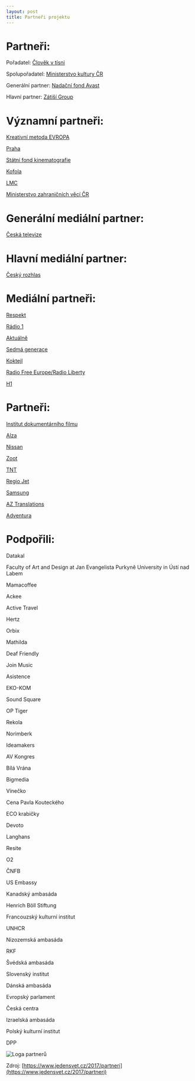 ```yaml
---
layout: post
title: Partneři projektu
---
```


# Partneři:

Pořadatel: [Člověk v tísni](https://www.clovekvtisni.cz/)

Spolupořadatel: [Ministerstvo kultury ČR](https://www.mkcr.cz/)

Generální partner: [Nadační fond Avast](http://nadacnifond.avast.cz/)

Hlavní partner: [Zátiší Group](http://www.zatisigroup.cz/)


# Významní partneři:

[Kreativní metoda EVROPA](http://www.mediadeskcz.eu/)

[Praha](http://www.praha.eu/jnp/cz/index.html)

[Státní fond kinematografie](http://fondkinematografie.cz/)

[Kofola](http://www.kofola.cz/)

[LMC](https://www.lmc.eu/)

[Ministerstvo zahraničních věcí ČR](http://www.mzv.cz/jnp/)


# Generální mediální partner:

[Česká televize](http://www.ceskatelevize.cz/)


# Hlavní mediální partner:

[Český rozhlas](http://www.rozhlas.cz/portal/portal/)


# Mediální partneři:

[Respekt](https://www.respekt.cz/)

[Rádio 1](http://www.radio1.cz/)

[Aktuálně](https://www.aktualne.cz/?redirected=1495375834)

[Sedmá generace](http://www.sedmagenerace.cz/)

[Koktejl](http://www.ikoktejl.cz/)

[Radio Free Europe/Radio Liberty](https://www.rferl.org/)

[H1](http://www.h1.cz/)


# Partneři:

[Institut dokumentárního filmu](https://dokweb.net/cs/)

[Alza](https://www.alza.cz/)

[Nissan](https://www.nissan.cz/)

[Zoot](https://www.zoot.cz/)

[TNT](https://www.tnt.com/express/cs_cz/site/home.html#)

[Regio Jet](https://www.regiojet.cz/)

[Samsung](http://www.samsung.com/cz/)

[AZ Translations](http://www.aztranslations.cz/)

[Adventura](https://www.adventura.cz/)


# Podpořili:

Datakal

Faculty of Art and Design at Jan Evangelista Purkyně University in Ústí nad Labem

Mamacoffee

Ackee

Active Travel

Hertz

Orbix

Mathilda

Deaf Friendly

Join Music

Asistence

EKO-KOM

Sound Square

OP Tiger

Rekola

Norimberk

Ideamakers

AV Kongres

Bílá Vrána

Bigmedia

Vínečko

Cena Pavla Kouteckého

ECO krabičky

Devoto

Langhans

Resite

O2

ČNFB

US Embassy

Kanadský ambasáda

Henrich Böll Stiftung

Francouzský kulturní institut

UNHCR

Nizozemská ambasáda

RKF

Švédská ambasáda

Slovenský institut

Dánská ambasáda

Evropský parlament

Česká centra

Izraelská ambasáda

Polský kulturní institut

DPP

![Loga partnerů](/learn-jekyll/images/sponzor.png)


Zdroj: [https://www.jedensvet.cz/2017/partneri](https://www.jedensvet.cz/2017/partneri)